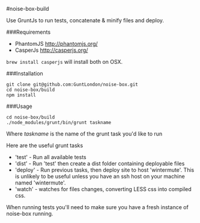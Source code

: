 #noise-box-build

Use GruntJs to run tests, concatenate & minify files and deploy.

###Requirements
* PhantomJS http://phantomjs.org/
* CasperJs http://casperjs.org/

```brew install casperjs``` will install both on OSX.

###Installation
```
git clone git@github.com:GuntLondon/noise-box.git
cd noise-box/build
npm install
```

###Usage
```
cd noise-box/build
./node_modules/grunt/bin/grunt taskname
```
Where _taskname_ is the name of the grunt task you'd like to run

Here are the useful grunt tasks
* 'test' -   Run all available tests
* 'dist' -   Run 'test' then create a dist folder containing deployable files
* 'deploy' - Run previous tasks, then deploy site to host 'wintermute'.  This is unlikely to be useful unless you have an ssh host on your machine named 'wintermute'.
* 'watch' - watches for files changes, converting LESS css into compiled css.  

When running tests you'll need to make sure you have a fresh instance of noise-box running.  